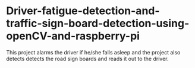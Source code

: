 # Driver-fatigue-detection-and-traffic-sign-board-detection-using-openCV-and-raspberry-pi
This project alarms the driver if he/she falls asleep and the project also detects detects the road sign boards and reads it out to the driver.
